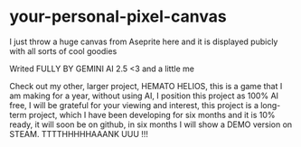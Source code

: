 # your-personal-pixel-canvas
I just throw a huge canvas from Aseprite here and it is displayed pubicly with all sorts of cool goodies

Writed FULLY BY GEMINI AI 2.5 <3 and a little me

Check out my other, larger project, HEMATO HELIOS, this is a game that I am making for a year, without using AI, I position this project as 100% AI free, I will be grateful for your viewing and interest, this project is a long-term project, which I have been developing for six months and it is 10% ready, it will soon be on github, in six months I will show a DEMO version on STEAM. TTTTHHHHHAAANK UUU !!!
